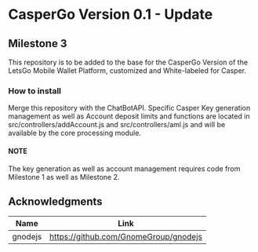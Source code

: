 # CasperGo Version 0.1 - Update

## Milestone 3

This repository is to be added to the base for the CasperGo Version of the LetsGo Mobile Wallet Platform, customized and White-labeled for Casper.

### How to install

Merge this repository with the ChatBotAPI. Specific Casper Key generation management as well as Account deposit limits and functions are located in src/controllers/addAccount.js and src/controllers/aml.js and will be available by the core processing module.

#### NOTE

The key generation as well as account management requires code from Milestone 1 as well as Milestone 2.

## Acknowledgments

| Name | Link |
| ---- | ----- |
| gnodejs | https://github.com/GnomeGroup/gnodejs |